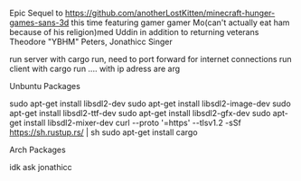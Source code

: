 Epic Sequel to https://github.com/anotherLostKitten/minecraft-hunger-games-sans-3d
this time featuring gamer gamer Mo(can't actually eat ham because of his religion)med Uddin in addition to returning veterans Theodore "YBHM" Peters, Jonathicc Singer

run server with cargo run, need to port forward for internet connections
run client with cargo run .... with ip adress are arg

Unbuntu Packages

sudo apt-get install libsdl2-dev
sudo apt-get install libsdl2-image-dev
sudo apt-get install libsdl2-ttf-dev
sudo apt-get install libsdl2-gfx-dev
sudo apt-get install libsdl2-mixer-dev
curl --proto '=https' --tlsv1.2 -sSf https://sh.rustup.rs/ | sh
sudo apt-get install cargo

Arch Packages

idk ask jonathicc